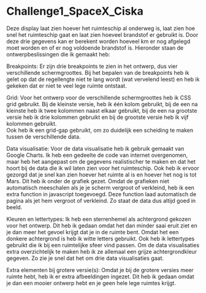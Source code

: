 # Challenge1_SpaceX_Ciska
Deze display laat zien hoever het ruimteschip al onderweg is, laat zien hoe snel het ruimteschip gaat en laat zien hoeveel brandstof er gebruikt is. Door deze drie gegevens kan er berekent worden hoeveel km er nog afgelegd moet worden en of er nog voldoende brandstof is.
Hieronder staan de ontwerpbeslissingen die ik gemaakt heb:

Breakpoints:
Er zijn drie breakpoints te zien in het ontwerp, dus vier verschillende schermgroottes. Bij het bepalen van de breakpoints heb ik gelet op dat de regellengte niet te lang wordt (wat vervelend leest) en heb ik gekeken dat er niet te veel lege ruimte ontstaat.  

Grid:
Voor het ontwerp voor de verschillende schermgroottes heb ik CSS grid gebruikt. Bij de kleinste versie, heb ik één kolom gebruikt, bij de een na kleinste heb ik twee kolommen naast elkaar gebruikt, bij de een na grootste versie heb ik drie kolommen gebruikt en bij de grootste versie heb ik vijf kolommen gebruikt.  
Ook heb ik een grid-gap gebruikt, om zo duidelijk een scheiding te maken tussen de verschillende data. 

Data visualisatie:
Voor de data visualisatie heb ik gebruik gemaakt van Google Charts. Ik heb een gedeelte de code van internet overgenomen, maar heb het aangepast om de gegevens realistischer te maken en dat het hoort bij de data die ik wil laten zien voor het ruimteschip.
Ook heb ik ervoor gezorgd dat je snel kan zien hoever het ruimte al is en hoever het nog is tot Mars. Dit heb ik onder de grafiek gezet. 
Omdat de grafieken niet automatisch meeschalen als je je scherm vergroot of verkleind, heb ik een extra function in javascript toegevoegd. Deze function laad automatisch de pagina als jet hem vergroot of verkleind. Zo staat de data dus altijd goed in beeld. 

Kleuren en lettertypes:
Ik heb een sterrenhemel als achtergrond gekozen voor het ontwerp. Dit heb ik gedaan omdat het dan minder saai eruit ziet en je dan meer het gevoel krijgt dat je in de ruimte bent.
Omdat het een donkere achtergrond is heb ik witte letters gebruikt. Ook heb ik lettertypes gebruikt die ik bij een ruimtelijke sfeer vind passen. 
Om de data visualisaties extra overzichtelijk te maken heb ik ze allemaal een grijze achtergrondkleur gegeven. Zo zie je snel dat het om drie data visualisaties gaat. 

Extra elementen bij grotere versie(s):
Omdat je bij de grotere versies meer ruimte hebt, heb ik er extra afbeeldingen ingezet. Dit heb ik gedaan omdat je dan een mooier ontwerp hebt en je geen hele lege ruimtes krijgt. 


